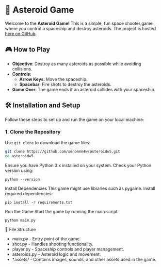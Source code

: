 # 🚀 Asteroid Game

Welcome to the **Asteroid Game**! This is a simple, fun space shooter game where you control a spaceship and destroy asteroids. The project is hosted [here on GitHub](https://github.com/xenonnn4w/asteroidw5).

## 🎮 How to Play

- **Objective**: Destroy as many asteroids as possible while avoiding collisions.
- **Controls**:
  - **Arrow Keys**: Move the spaceship.
  - **Spacebar**: Fire shots to destroy the asteroids.
- **Game Over**: The game ends if an asteroid collides with your spaceship.

## 🛠️ Installation and Setup

Follow these steps to set up and run the game on your local machine:

### **1. Clone the Repository**
Use `git clone` to download the game files:

```bash
git clone https://github.com/xenonnn4w/asteroidw5.git
cd asteroidw5
```
Ensure you have Python 3.x installed on your system. Check your Python version using:

```python --version```

Install Dependencies
This game might use libraries such as pygame. Install required dependencies:

```pip install -r requirements.txt```

Run the Game
Start the game by running the main script:

```python main.py```

📂 File Structure
- main.py - Entry point of the game.
- shot.py - Handles shooting functionality.
- player.py - Spaceship controls and player management.
- asteroids.py - Asteroid logic and movement.
- *assets/ - Contains images, sounds, and other assets used in the game.
